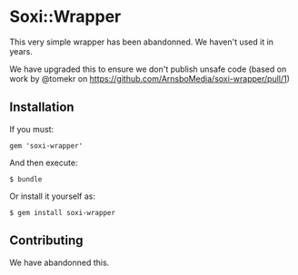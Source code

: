 # Soxi::Wrapper

This very simple wrapper has been abandonned. We haven't used it in years.

We have upgraded this to ensure we don't publish unsafe code (based on work by @tomekr on https://github.com/ArnsboMedia/soxi-wrapper/pull/1)

## Installation

If you must:

    gem 'soxi-wrapper'

And then execute:

    $ bundle

Or install it yourself as:

    $ gem install soxi-wrapper

## Contributing

We have abandonned this.
